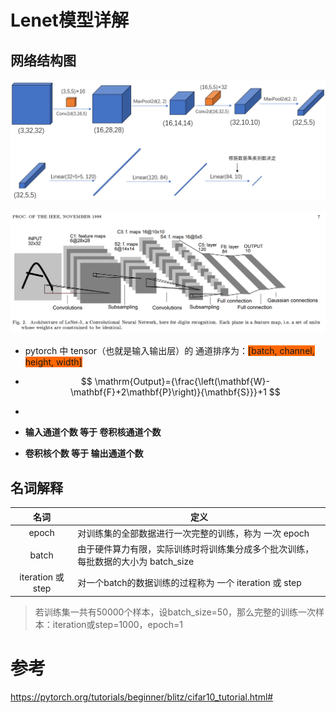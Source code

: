 # Lenet模型详解

## 网络结构图

![lenet网络结构图](./assets/20200705155050670.png)

![image-20230522092645539](./assets/image-20230522092645539.png)

- pytorch 中 tensor（也就是输入输出层）的 通道排序为：<span style="background-color: #ff6600;">[batch, channel, height, width]</span>

- $$
  \mathrm{Output}={\frac{\left(\mathbf{W}-\mathbf{F}+2\mathbf{P}\right)}{\mathbf{S}}}+1
  $$

- 

- **输入通道个数 等于 卷积核通道个数**

- **卷积核个数 等于 输出通道个数**



## 名词解释

|     **名词**      | 定义                                                         |
| :---------------: | ------------------------------------------------------------ |
|       epoch       | 对训练集的全部数据进行一次完整的训练，称为 一次 epoch        |
|       batch       | 由于硬件算力有限，实际训练时将训练集分成多个批次训练，每批数据的大小为 batch_size |
| iteration 或 step | 对一个batch的数据训练的过程称为 一个 iteration 或 step       |

> 若训练集一共有50000个样本，设batch_size=50，那么完整的训练一次样本：iteration或step=1000，epoch=1



# 参考

https://pytorch.org/tutorials/beginner/blitz/cifar10_tutorial.html#

